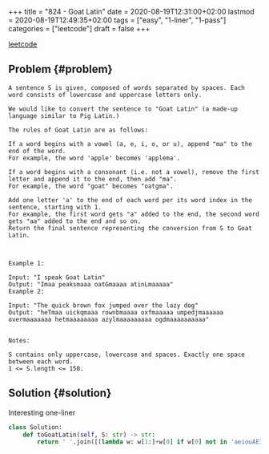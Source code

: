 +++
title = "824 - Goat Latin"
date = 2020-08-19T12:31:00+02:00
lastmod = 2020-08-19T12:49:35+02:00
tags = ["easy", "1-liner", "1-pass"]
categories = ["leetcode"]
draft = false
+++

[leetcode](https://leetcode.com/problems/goat-latin/)


## Problem {#problem}

```text
A sentence S is given, composed of words separated by spaces. Each word consists of lowercase and uppercase letters only.

We would like to convert the sentence to "Goat Latin" (a made-up language similar to Pig Latin.)

The rules of Goat Latin are as follows:

If a word begins with a vowel (a, e, i, o, or u), append "ma" to the end of the word.
For example, the word 'apple' becomes 'applema'.

If a word begins with a consonant (i.e. not a vowel), remove the first letter and append it to the end, then add "ma".
For example, the word "goat" becomes "oatgma".

Add one letter 'a' to the end of each word per its word index in the sentence, starting with 1.
For example, the first word gets "a" added to the end, the second word gets "aa" added to the end and so on.
Return the final sentence representing the conversion from S to Goat Latin.



Example 1:

Input: "I speak Goat Latin"
Output: "Imaa peaksmaaa oatGmaaaa atinLmaaaaa"
Example 2:

Input: "The quick brown fox jumped over the lazy dog"
Output: "heTmaa uickqmaaa rownbmaaaa oxfmaaaaa umpedjmaaaaaa overmaaaaaaa hetmaaaaaaaa azylmaaaaaaaaa ogdmaaaaaaaaaa"


Notes:

S contains only uppercase, lowercase and spaces. Exactly one space between each word.
1 <= S.length <= 150.
```


## Solution {#solution}

Interesting one-liner

```python
class Solution:
    def toGoatLatin(self, S: str) -> str:
        return ' '.join([(lambda w: w[1:]+w[0] if w[0] not in 'aeiouAEIOU' else w)(w) + 'ma' + 'a' * i for i, w in enumerate(S.split(' '), 1)])
```
